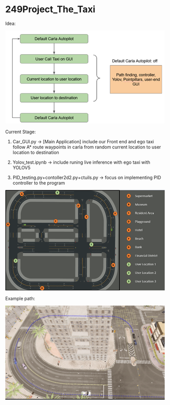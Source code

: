# 249Project_The_Taxi
Idea:

![alt text](https://github.com/Barry-Tan/249Project_The_Taxi/blob/main/idea.png)

Current Stage:

1. Car_GUI.py -> [Main Application] include our Front end and ego taxi follow A* route waypoints in carla from random current location to user location to destination

2. Yolov_test.ipynb -> include runing live inference with ego taxi with YOLOV5

3. PID_testing.py+contoller2d2.py+ctuils.py -> focus on implementing PID controller to the program

![alt text](https://github.com/Barry-Tan/249Project_The_Taxi/blob/main/map1.png)

Example path:

![alt text](https://github.com/Barry-Tan/249Project_The_Taxi/blob/main/path.png)

